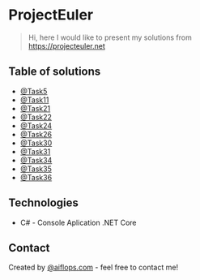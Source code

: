 # ProjectEuler

> Hi, here I would like to present my solutions from https://projecteuler.net

## Table of solutions
* [@Task5](aiflops.com)
* [@Task11](aiflops.com)
* [@Task21](#task21)
* [@Task22](#task22)
* [@Task24](#task24)
* [@Task26](#task26)
* [@Task30](#task30)
* [@Task31](#task31)
* [@Task34](#task34)
* [@Task35](#task35)
* [@Task36](#task36)

## Technologies
* C# - Console Aplication .NET Core

## Contact
Created by [@aiflops.com](https://aiflops.com/pl/home/) - feel free to contact me!

